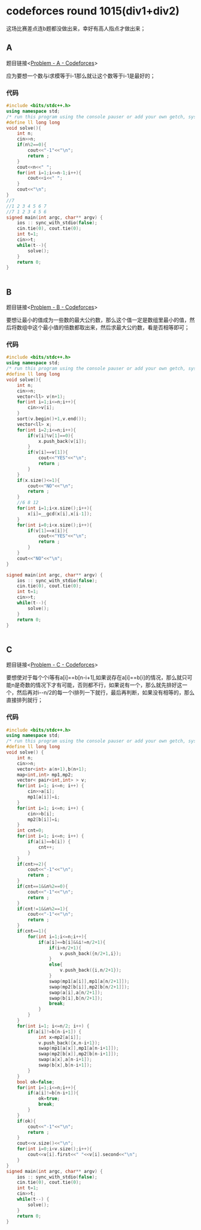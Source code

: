 # codeforces round 1015(div1+div2)

这场比赛差点连b题都没做出来，幸好有高人指点才做出来；

## A

题目链接<[Problem - A - Codeforces](https://codeforces.com/contest/2084/problem/A)>

应为要想一个数与i求模等于i-1那么就让这个数等于i-1是最好的；

### 代码

```cpp
#include <bits/stdc++.h> 
using namespace std;
/* run this program using the console pauser or add your own getch, system("pause") or input loop */
#define ll long long
void solve(){
	int n;
	cin>>n;
	if(n%2==0){
		cout<<"-1"<<"\n";
		return ;
	}
    cout<<n<<" ";
    for(int i=1;i<=n-1;i++){
    	cout<<i<<" ";
	}
	cout<<"\n";
}
//7
//1 2 3 4 5 6 7
//7 1 2 3 4 5 6
signed main(int argc, char** argv) {
	ios :: sync_with_stdio(false);
	cin.tie(0), cout.tie(0);
	int t=1;
	cin>>t;
	while(t--){
		solve();
	}
	return 0;
}
```

![点击并拖拽以移动](data:image/gif;base64,R0lGODlhAQABAPABAP///wAAACH5BAEKAAAALAAAAAABAAEAAAICRAEAOw==)

## B

题目链接<[Problem - B - Codeforces](https://codeforces.com/contest/2084/problem/B)>

要想让最小的值成为一些数的最大公约数，那么这个值一定是数组里最小的值，然后将数组中这个最小值的倍数都取出来，然后求最大公约数，看是否相等即可；

### 代码

```cpp
#include <bits/stdc++.h> 
using namespace std;
/* run this program using the console pauser or add your own getch, system("pause") or input loop */
#define ll long long
void solve(){
	int n;
	cin>>n;
	vector<ll> v(n+1);
	for(int i=1;i<=n;i++){
		cin>>v[i];
	}
	sort(v.begin()+1,v.end());
	vector<ll> x;
	for(int i=2;i<=n;i++){
		if(v[i]%v[1]==0){
			x.push_back(v[i]);
		}
		if(v[i]==v[1]){
			cout<<"YES"<<"\n";
			return ;
		}
	}
	if(x.size()<=1){
		cout<<"NO"<<"\n";
		return ;
	}
	//6 8 12
    for(int i=1;i<x.size();i++){
    	x[i]=__gcd(x[i],x[i-1]);
	}
	for(int i=0;i<x.size();i++){
		if(v[1]==x[i]){
			cout<<"YES"<<"\n";
			return ;
		}
	}
	cout<<"NO"<<"\n";
}

signed main(int argc, char** argv) {
	ios :: sync_with_stdio(false);
	cin.tie(0), cout.tie(0);
	int t=1;
	cin>>t;
	while(t--){
		solve();
	}
	return 0;
}
```

![点击并拖拽以移动](data:image/gif;base64,R0lGODlhAQABAPABAP///wAAACH5BAEKAAAALAAAAAABAAEAAAICRAEAOw==)

## C

题目链接<[Problem - C - Codeforces](https://codeforces.com/contest/2084/problem/C)>

要想使对于每个个i等有a[i]==b[n-i+1],如果说存在a[i]==b[i]的情况，那么就只可能n是奇数的情况下才有可能，否则都不行，如果说有一个，那么就先排好这一个，然后再对i--n/2的每一个i排列一下就行，最后再判断，如果没有相等的，那么直接排列就行；

### 代码

```cpp
#include <bits/stdc++.h>
using namespace std;
/* run this program using the console pauser or add your own getch, system("pause") or input loop */
#define ll long long
void solve() {
	int n;
	cin>>n;
	vector<int> a(n+1),b(n+1);
	map<int,int> mp1,mp2;
	vector< pair<int,int> > v;
	for(int i=1; i<=n; i++) {
		cin>>a[i];
		mp1[a[i]]=i;
	}
	for(int i=1; i<=n; i++) {
		cin>>b[i];
		mp2[b[i]]=i;
	}
	int cnt=0;
	for(int i=1; i<=n; i++) {
		if(a[i]==b[i]) {
			cnt++;
		}
	}
	if(cnt>=2){
		cout<<"-1"<<"\n";
		return ;
	}
	if(cnt==1&&n%2==0){
		cout<<"-1"<<"\n";
		return ;
	}
	if(cnt!=1&&n%2==1){
		cout<<"-1"<<"\n";
		return ;
	}
	if(cnt==1){
		for(int i=1;i<=n;i++){
			if(a[i]==b[i]&&i!=n/2+1){
				if(i>n/2+1){
					v.push_back({n/2+1,i});
				}
				else{
					v.push_back({i,n/2+1});
				}
				swap(mp1[a[i]],mp1[a[n/2+1]]);
			    swap(mp2[b[i]],mp2[b[n/2+1]]);
			    swap(a[i],a[n/2+1]);
			    swap(b[i],b[n/2+1]);
			    break;
			}
		}
	}
	for(int i=1; i<=n/2; i++) {
		if(a[i]!=b[n-i+1]) {
			int x=mp2[a[i]];
			v.push_back({x,n-i+1});
			swap(mp1[a[x]],mp1[a[n-i+1]]);
			swap(mp2[b[x]],mp2[b[n-i+1]]);
			swap(a[x],a[n-i+1]);
			swap(b[x],b[n-i+1]);
		}
	}
	bool ok=false;
	for(int i=1;i<=n;i++){
		if(a[i]!=b[n-i+1]){
			ok=true;
			break;
		}
	}
	if(ok){
		cout<<"-1"<<"\n";
		return ;
	}
	cout<<v.size()<<"\n";
	for(int i=0;i<v.size();i++){
		cout<<v[i].first<<" "<<v[i].second<<"\n";
	}
}
signed main(int argc, char** argv) {
	ios :: sync_with_stdio(false);
	cin.tie(0), cout.tie(0);
	int t=1;
	cin>>t;
	while(t--) {
		solve();
	}
	return 0;
}
```

![点击并拖拽以移动](data:image/gif;base64,R0lGODlhAQABAPABAP///wAAACH5BAEKAAAALAAAAAABAAEAAAICRAEAOw==)
